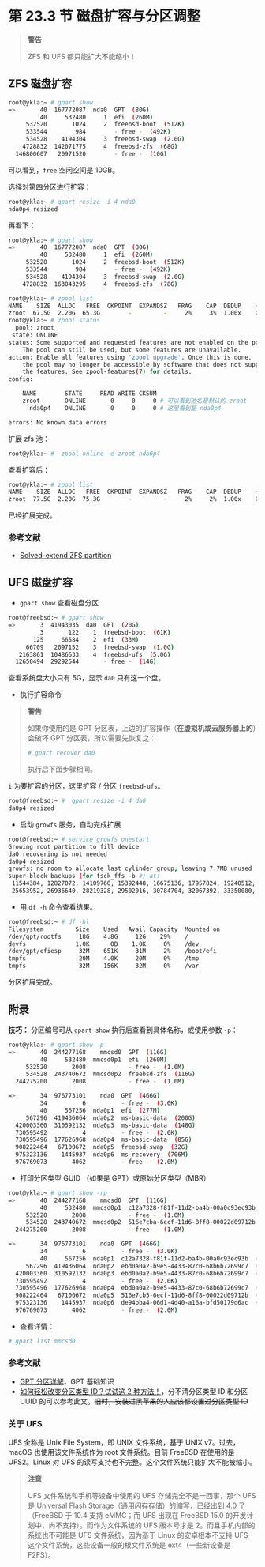 # 第 23.3 节 磁盘扩容与分区调整

>**警告**
>
>ZFS 和 UFS 都只能扩大不能缩小！

## ZFS 磁盘扩容


```sh
root@ykla:~ # gpart show
=>       40  167772087  nda0  GPT  (80G)
         40     532480     1  efi  (260M)
     532520       1024     2  freebsd-boot  (512K)
     533544        984        - free -  (492K)
     534528    4194304     3  freebsd-swap  (2.0G)
    4728832  142071775     4  freebsd-zfs  (68G)
  146800607   20971520        - free -  (10G)
```

可以看到，`free` 空闲空间是 10GB。

选择对第四分区进行扩容：

```sh
root@ykla:~ # gpart resize -i 4 nda0
nda0p4 resized
```

再看下：

```sh
root@ykla:~ # gpart show
=>       40  167772087  nda0  GPT  (80G)
         40     532480     1  efi  (260M)
     532520       1024     2  freebsd-boot  (512K)
     533544        984        - free -  (492K)
     534528    4194304     3  freebsd-swap  (2.0G)
    4728832  163043295     4  freebsd-zfs  (78G)
```


```sh
root@ykla:~ # zpool list
NAME    SIZE  ALLOC   FREE  CKPOINT  EXPANDSZ   FRAG    CAP  DEDUP    HEALTH  ALTROOT
zroot  67.5G  2.20G  65.3G        -         -     2%     3%  1.00x    ONLINE  - # 这里看到还是 67.5G 没有扩容
root@ykla:~ # zpool status
  pool: zroot
 state: ONLINE
status: Some supported and requested features are not enabled on the pool.
	The pool can still be used, but some features are unavailable.
action: Enable all features using 'zpool upgrade'. Once this is done,
	the pool may no longer be accessible by software that does not support
	the features. See zpool-features(7) for details.
config:

	NAME        STATE     READ WRITE CKSUM
	zroot       ONLINE       0     0     0 # 可以看到池名是默认的 zroot
	  nda0p4    ONLINE       0     0     0 # 这里看到是 nda0p4

errors: No known data errors
```

扩展 zfs 池：

```sh
root@ykla:~ #  zpool online -e zroot nda0p4
```

查看扩容后：

```sh
root@ykla:~ # zpool list
NAME    SIZE  ALLOC   FREE  CKPOINT  EXPANDSZ   FRAG    CAP  DEDUP    HEALTH  ALTROOT
zroot  77.5G  2.20G  75.3G        -         -     2%     2%  1.00x    ONLINE  -
```

已经扩展完成。

### 参考文献

- [Solved-extend ZFS partition](https://forums.freebsd.org/threads/extend-zfs-partition.55964/)

## UFS 磁盘扩容



- `gpart show` 查看磁盘分区

```sh
root@freebsd:~ # gpart show
=>       3  41943035  da0  GPT  (20G)
         3       122    1  freebsd-boot  (61K)
       125     66584    2  efi  (33M)
     66709   2097152    3  freebsd-swap  (1.0G)
   2163861  10486633    4  freebsd-ufs  (5.0G)
  12650494  29292544       - free -  (14G)
```

查看系统盘大小只有 5G，显示 `da0` 只有这一个盘。

- 执行扩容命令

> **警告**
>
>如果你使用的是 GPT 分区表，上边的扩容操作（**在虚拟机或云服务器上的**）会破坏 GPT 分区表，所以需要先恢复之：
>
> ```sh
> # gpart recover da0
> ```
>
> 执行后下面步骤相同。

`i` 为要扩容的分区，这里扩容 / 分区 `freebsd-ufs`。

```sh
root@freebsd:~ #  gpart resize -i 4 da0
da0p4 resized
```

- 启动 `growfs` 服务，自动完成扩展

```sh
root@freebsd:~ # service growfs onestart
Growing root partition to fill device
da0 recovering is not needed
da0p4 resized
growfs: no room to allocate last cylinder group; leaving 7.7MB unused
super-block backups (for fsck_ffs -b #) at:
 11544384, 12827072, 14109760, 15392448, 16675136, 17957824, 19240512, 20523200, 21805888, 23088576, 24371264,
 25653952, 26936640, 28219328, 29502016, 30784704, 32067392, 33350080, 34632768, 35915456, 37198144, 38480832
```

- 用 `df -h` 命令查看结果。

```sh
root@freebsd:~ # df -hl
Filesystem         Size    Used   Avail Capacity  Mounted on
/dev/gpt/rootfs     18G    4.8G     12G    29%    /
devfs              1.0K      0B    1.0K     0%    /dev
/dev/gpt/efiesp     32M    651K     31M     2%    /boot/efi
tmpfs               20M    4.0K     20M     0%    /tmp
tmpfs               32M    156K     32M     0%    /var
```

分区扩展完成。

## 附录

**技巧：** 分区编号可从 `gpart show` 执行后查看到具体名称，或使用参数 `-p`：

```sh
root@ykla:~ # gpart show -p
=>       40  244277168    mmcsd0  GPT  (116G)
         40     532480  mmcsd0p1  efi  (260M)
     532520       2008            - free -  (1.0M)
     534528  243740672  mmcsd0p2  freebsd-zfs  (116G)
  244275200       2008            - free -  (1.0M)

=>       34  976773101    nda0  GPT  (466G)
         34          6          - free -  (3.0K)
         40     567256  nda0p1  efi  (277M)
     567296  419436064  nda0p2  ms-basic-data  (200G)
  420003360  310592132  nda0p3  ms-basic-data  (148G)
  730595492          4          - free -  (2.0K)
  730595496  177626968  nda0p4  ms-basic-data  (85G)
  908222464   67100672  nda0p5  freebsd-swap  (32G)
  975323136    1445937  nda0p6  ms-recovery  (706M)
  976769073       4062          - free -  (2.0M)
```

- 打印分区类型 GUID
（如果是 GPT）或原始分区类型（MBR）

```sh
root@ykla:~ # gpart show -rp
=>       40  244277168    mmcsd0  GPT  (116G)
         40     532480  mmcsd0p1  c12a7328-f81f-11d2-ba4b-00a0c93ec93b  (260M)
     532520       2008            - free -  (1.0M)
     534528  243740672  mmcsd0p2  516e7cba-6ecf-11d6-8ff8-00022d09712b  (116G)
  244275200       2008            - free -  (1.0M)

=>       34  976773101    nda0  GPT  (466G)
         34          6          - free -  (3.0K)
         40     567256  nda0p1  c12a7328-f81f-11d2-ba4b-00a0c93ec93b  (277M)
     567296  419436064  nda0p2  ebd0a0a2-b9e5-4433-87c0-68b6b72699c7  (200G)
  420003360  310592132  nda0p3  ebd0a0a2-b9e5-4433-87c0-68b6b72699c7  (148G)
  730595492          4          - free -  (2.0K)
  730595496  177626968  nda0p4  ebd0a0a2-b9e5-4433-87c0-68b6b72699c7  (85G)
  908222464   67100672  nda0p5  516e7cb5-6ecf-11d6-8ff8-00022d09712b  (32G)
  975323136    1445937  nda0p6  de94bba4-06d1-4d40-a16a-bfd50179d6ac  (706M)
  976769073       4062          - free -  (2.0M)
```

- 查看详情：

```sh
# gpart list mmcsd0
```

### 参考文献

- [GPT 分区详解](https://www.jinbuguo.com/storage/gpt.html)，GPT 基础知识
- [如何轻松改变分区类型 ID？试试这 2 种方法！](https://www.disktool.cn/content-center/change-partition-type-id-2111.html)，分不清分区类型 ID 和分区 UUID 的可以参考此文。~~旧时，安装过黑苹果的人应该都设置过分区类型 ID~~

### 关于 UFS

UFS 全称是 Unix File System，即 UNIX 文件系统，基于 UNIX v7。过去，macOS 也使用该文件系统作为 root 文件系统。目前 FreeBSD 在使用的是 UFS2。Linux 对 UFS 的读写支持也不完整。这个文件系统只能扩大不能被缩小。

> **注意**
>
> UFS 文件系统和手机等设备中使用的 UFS 存储完全不是一回事，那个 UFS 是 Universal Flash Storage（通用闪存存储）的缩写，已经出到 4.0 了（FreeBSD 于 10.4 支持 eMMC；而 UFS 出现在 FreeBSD 15.0 的开发计划中，尚不支持）。而作为文件系统的 UFS 版本号才是 2。而且手机内部的系统也不可能是 UFS 文件系统，因为基于 Linux 的安卓根本不支持 UFS 这个文件系统，这些设备一般的根文件系统是 ext4（一些新设备是 F2FS）。
